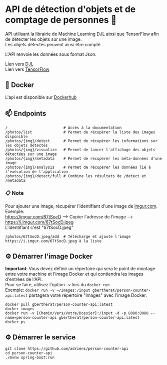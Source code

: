 # API de détection d'objets et de comptage de personnes :man:

API utilisant la librairie de Machine Learning DJL ainsi que TensorFlow afin de détecter les objets sur une image.<br>
Les objets détectés peuvent ainsi être compté.
  
L'API renvoie les données sous format Json.

Lien vers [DJL](https://djl.ai/) <br>
Lien vers [TensorFlow](https://www.tensorflow.org/)

## :whale: Docker

L'api est disponible sur [Dockerhub](https://hub.docker.com/repository/docker/gbertherat/person-counter-api)

## :mailbox: Endpoints
```
/                         # Accès à la documentation
/photos/list              # Permet de récupérer la liste des images disponible
/photos/{img}/detect      # Permet de récupérer les informations sur les objets détectés
/photos/{img}/visualize   # Permet de lancer l'affichage des objets détectées sur une image
/photos/{img}/metadata    # Permet de récupérer les méta-données d'une image
/photos/{img}/analysis    # Permet de récupérer les données lié à l'exécution de l'application
/photos/{img}/detect/full # Combine les résultats de /detect et /metadata
```

### :clipboard: Note
Pour ajouter une image, récupérer l'identifiant d'une image de [imgur.com](https://imgur.com/).<br>
Exemple:<br>
<https://imgur.com/67tSocD> --> Copier l'adresse de l'image --> https://i.imgur.com/67tSocD.jpeg<br>
L'identifiant c'est "67tSocD.jpeg"
```
/photos/67tSocD.jpeg/add  # Télécharge et ajoute l'image https://i.imgur.com/67tSocD.jpeg à la liste
```

## :gear: Démarrer l'image Docker
**Important**: Vous devez définir un répertoire qui sera le point de montage entre votre machine et l'image Docker et qui contiendra les images d'entrées de l'API.<br>
Pour se faire, utilisez l'option `-v` lors du `docker run`<br>
Exemple: ``docker run -v ~/Images:/input gbertherat/person-counter-api:latest`` partagera votre répertoire "Images" avec l'image Docker.
```
docker pull gbertherat/person-counter-api:latest
docker images
docker run -v [Chemin/Vers/Votre/Dossier]:/input -d -p 8080:8080 --name=person-counter-api gbertherat/person-counter-api:latest 
docker ps
```

## :gear: Démarrer le service
```
git clone https://github.com/adriens/person-counter-api
cd person-counter-api
./mvnw spring-boot:run
```


